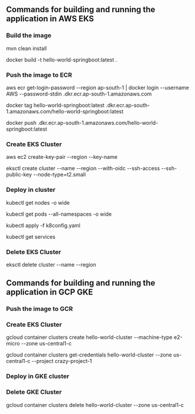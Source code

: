 ## Commands for building and running the application in AWS EKS

### Build the image 
mvn clean install

docker build -t hello-world-springboot:latest .

### Push the image to ECR
aws ecr get-login-password --region ap-south-1 | docker login --username AWS --password-stdin <ecr-repo-id>.dkr.ecr.ap-south-1.amazonaws.com

docker tag hello-world-springboot:latest  <ecr-repo-id>.dkr.ecr.ap-south-1.amazonaws.com/hello-world-springboot:latest

docker push <ecr-repo-id>.dkr.ecr.ap-south-1.amazonaws.com/hello-world-springboot:latest


### Create EKS Cluster 
aws ec2 create-key-pair --region <zone> --key-name <key-pair-name>

eksctl create cluster --name <cluster-name> --region <zone> --with-oidc --ssh-access --ssh-public-key <key-pair-name> --node-type=t2.small

### Deploy in cluster
kubectl get nodes -o wide

kubectl get pods --all-namespaces -o wide

kubectl apply -f k8config.yaml

kubectl get services


### Delete EKS Cluster
eksctl delete cluster --name <cluster-name> --region <zone>

## Commands for building and running the application in GCP GKE

### Push the image to GCR

### Create EKS Cluster
gcloud container clusters create hello-world-cluster --machine-type e2-micro --zone us-central1-c

gcloud container clusters get-credentials hello-world-cluster --zone us-central1-c --project crazy-project-1

### Deploy in GKE cluster

### Delete GKE Cluster

gcloud container clusters delete hello-world-cluster --zone us-central1-c

